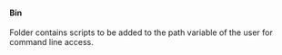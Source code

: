 #### Bin

Folder contains scripts to be added to the path variable of the user for command line access.
